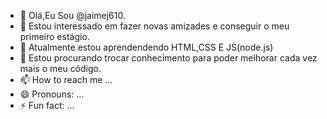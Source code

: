 - 👋 Olá,Eu Sou @jaimej610.
- 👀 Estou interessado em fazer novas amizades e conseguir o meu primeiro estágio.
- 🌱 Atualmente estou aprendendendo HTML,CSS E JS(node.js)
- 💞️ Estou procurando trocar conhecimento para poder melhorar cada vez mais o meu código.
- 📫 How to reach me ...
- 😄 Pronouns: ...
- ⚡ Fun fact: ...

<!---
jaimej610/jaimej610 is a ✨ special ✨ repository because its `README.md` (this file) appears on your GitHub profile.
You can click the Preview link to take a look at your changes.
--->
